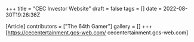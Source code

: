 +++
title = "CEC Investor Website"
draft = false
tags = []
date = 2022-08-30T19:26:36Z

[Article]
contributors = ["The 64th Gamer"]
gallery = []
+++
[https://cecentertainment.gcs-web.com/ cecentertainment.gcs-web.com]